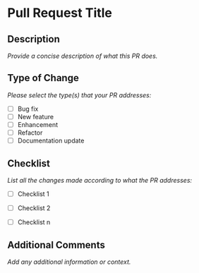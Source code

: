 # Pull Request Title

## Description
   _Provide a concise description of what this PR does._

## Type of Change
  _Please select the type(s) that your PR addresses:_
- [ ] Bug fix
- [ ] New feature
- [ ] Enhancement
- [ ] Refactor
- [ ] Documentation update

## Checklist
  _List all the changes made according to what the PR addresses:_
- [ ] Checklist 1
- [ ] Checklist 2
- [ ] Checklist n


## Additional Comments
   _Add any additional information or context._

